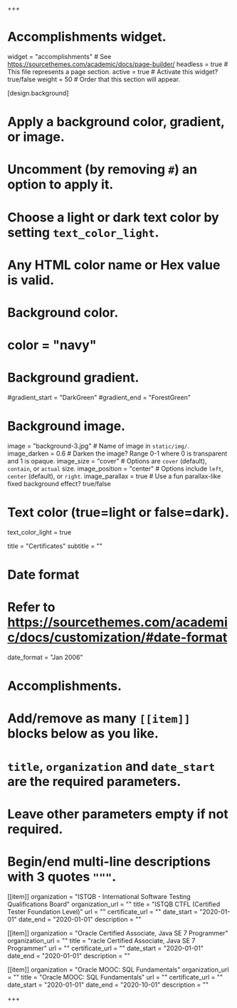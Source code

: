 +++
# Accomplishments widget.
widget = "accomplishments"  # See https://sourcethemes.com/academic/docs/page-builder/
headless = true  # This file represents a page section.
active = true  # Activate this widget? true/false
weight = 50  # Order that this section will appear.

[design.background]
  # Apply a background color, gradient, or image.
  #   Uncomment (by removing `#`) an option to apply it.
  #   Choose a light or dark text color by setting `text_color_light`.
  #   Any HTML color name or Hex value is valid.

  # Background color.
  # color = "navy"
  
  # Background gradient.
  #gradient_start = "DarkGreen"
  #gradient_end = "ForestGreen"
  
  # Background image.
   image = "background-3.jpg"  # Name of image in `static/img/`.
   image_darken = 0.6  # Darken the image? Range 0-1 where 0 is transparent and 1 is opaque.
   image_size = "cover"  #  Options are `cover` (default), `contain`, or `actual` size.
   image_position = "center"  # Options include `left`, `center` (default), or `right`.
   image_parallax = true  # Use a fun parallax-like fixed background effect? true/false
  
  # Text color (true=light or false=dark).
  text_color_light = true


title = "Certificates"
subtitle = ""

# Date format
#   Refer to https://sourcethemes.com/academic/docs/customization/#date-format
date_format = "Jan 2006"

# Accomplishments.
#   Add/remove as many `[[item]]` blocks below as you like.
#   `title`, `organization` and `date_start` are the required parameters.
#   Leave other parameters empty if not required.
#   Begin/end multi-line descriptions with 3 quotes `"""`.

[[item]]
  organization = "ISTQB - International Software Testing Qualifications Board"
  organization_url = ""
  title = "ISTQB CTFL (Certified Tester Foundation Level)"
  url = ""
  certificate_url = ""
  date_start = "2020-01-01"
  date_end = "2020-01-01"
  description = ""

[[item]]
  organization = "Oracle Certified Associate, Java SE 7 Programmer"
  organization_url = ""
  title = "racle Certified Associate, Java SE 7 Programmer"
  url = ""
  certificate_url = ""
  date_start = "2020-01-01"
  date_end = "2020-01-01"
  description = ""

[[item]]
  organization = "Oracle MOOC: SQL Fundamentals"
  organization_url = ""
  title = "Oracle MOOC: SQL Fundamentals"
  url = ""
  certificate_url = ""
  date_start = "2020-01-01"
  date_end = "2020-10-01"
  description = ""


+++
